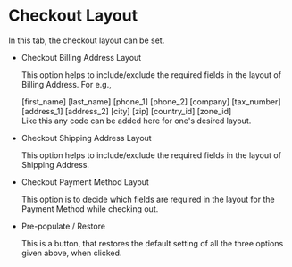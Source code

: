 # Checkout Layout

In this tab, the checkout layout can be set.

* Checkout Billing Address Layout

    This option helps to include/exclude the required fields in the layout of Billing Address. For e.g.,
    <div class="row-fluid">
		<div class="span6">[first_name] [last_name] [phone_1] [phone_2] [company] [tax_number]</div>
		<div class="span6">[address_1] [address_2] [city] [zip] [country_id] [zone_id]</div>
		</div>
    Like this any <html> code can be added here for one's desired layout.
    
* Checkout Shipping Address Layout

    This option helps to include/exclude the required fields in the layout of Shipping Address.
    
* Checkout Payment Method Layout

    This option is to decide which fields are required in the layout for the Payment Method while checking out.
    
* Pre-populate / Restore

    This is a button, that restores the default setting of all the three options given above, when clicked.